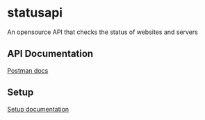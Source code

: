 # statusapi
An opensource API that checks the status of websites and servers

## API Documentation
[Postman docs](https://documenter.getpostman.com/view/12473860/TVmPBdHQ)

## Setup
[Setup documentation](https://github.com/Domipas/statusapi/wiki)
